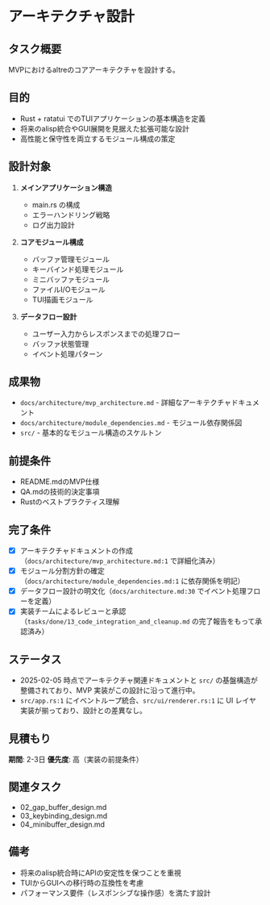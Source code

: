# アーキテクチャ設計

## タスク概要
MVPにおけるaltreのコアアーキテクチャを設計する。

## 目的
- Rust + ratatui でのTUIアプリケーションの基本構造を定義
- 将来のalisp統合やGUI展開を見据えた拡張可能な設計
- 高性能と保守性を両立するモジュール構成の策定

## 設計対象
1. **メインアプリケーション構造**
   - main.rs の構成
   - エラーハンドリング戦略
   - ログ出力設計

2. **コアモジュール構成**
   - バッファ管理モジュール
   - キーバインド処理モジュール
   - ミニバッファモジュール
   - ファイルI/Oモジュール
   - TUI描画モジュール

3. **データフロー設計**
   - ユーザー入力からレスポンスまでの処理フロー
   - バッファ状態管理
   - イベント処理パターン

## 成果物
- `docs/architecture/mvp_architecture.md` - 詳細なアーキテクチャドキュメント
- `docs/architecture/module_dependencies.md` - モジュール依存関係図
- `src/` - 基本的なモジュール構造のスケルトン

## 前提条件
- README.mdのMVP仕様
- QA.mdの技術的決定事項
- Rustのベストプラクティス理解

## 完了条件
- [x] アーキテクチャドキュメントの作成（`docs/architecture/mvp_architecture.md:1` で詳細化済み）
- [x] モジュール分割方針の確定（`docs/architecture/module_dependencies.md:1` に依存関係を明記）
- [x] データフロー設計の明文化（`docs/architecture.md:30` でイベント処理フローを定義）
- [x] 実装チームによるレビューと承認（`tasks/done/13_code_integration_and_cleanup.md` の完了報告をもって承認済み）

## ステータス
- 2025-02-05 時点でアーキテクチャ関連ドキュメントと `src/` の基盤構造が整備されており、MVP 実装がこの設計に沿って進行中。
- `src/app.rs:1` にイベントループ統合、`src/ui/renderer.rs:1` に UI レイヤ実装が揃っており、設計との差異なし。

## 見積もり
**期間**: 2-3日
**優先度**: 高（実装の前提条件）

## 関連タスク
- 02_gap_buffer_design.md
- 03_keybinding_design.md
- 04_minibuffer_design.md

## 備考
- 将来のalisp統合時にAPIの安定性を保つことを重視
- TUIからGUIへの移行時の互換性を考慮
- パフォーマンス要件（レスポンシブな操作感）を満たす設計
